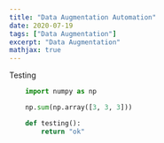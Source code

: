 ```yaml
---
title: "Data Augmentation Automation"
date: 2020-07-19
tags: ["Data Augmentation"]
excerpt: "Data Augmentation"
mathjax: true
---
```


Testing 

```python
    import numpy as np

    np.sum(np.array([3, 3, 3]))

    def testing():
        return "ok"
```
